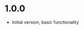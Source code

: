 <!--
 Copyright (C) 2023 Özcan Oğuz
 
 This file is part of Papyrus.
 
 Papyrus is free software: you can redistribute it and/or modify
 it under the terms of the GNU General Public License as published by
 the Free Software Foundation, either version 3 of the License, or
 (at your option) any later version.
 
 Papyrus is distributed in the hope that it will be useful,
 but WITHOUT ANY WARRANTY; without even the implied warranty of
 MERCHANTABILITY or FITNESS FOR A PARTICULAR PURPOSE.  See the
 GNU General Public License for more details.
 
 You should have received a copy of the GNU General Public License
 along with Papyrus.  If not, see <http://www.gnu.org/licenses/>.
-->

# 1.0.0

- Initial version, basic functionality